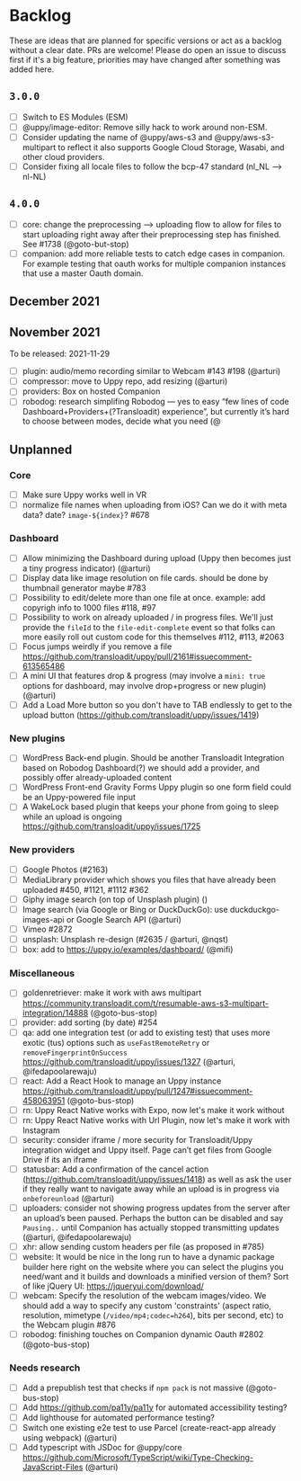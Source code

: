 # Backlog

<!--lint disable no-literal-urls no-undefined-references-->

These are ideas that are planned for specific versions or act as a backlog without a clear date.
PRs are welcome! Please do open an issue to discuss first if it's a big feature, priorities may have changed after something was added here.

## `3.0.0`

- [ ] Switch to ES Modules (ESM)
- [ ] @uppy/image-editor: Remove silly hack to work around non-ESM.
- [ ] Consider updating the name of @uppy/aws-s3 and @uppy/aws-s3-multipart to reflect it also supports Google Cloud Storage, Wasabi, and other cloud providers. 
- [ ] Consider fixing all locale files to follow the bcp-47 standard (nl_NL --> nl-NL)

## `4.0.0`

- [ ] core: change the preprocessing --> uploading flow to allow for files to start uploading right away after their preprocessing step has finished. See #1738 (@goto-but-stop)
- [ ] companion: add more reliable tests to catch edge cases in companion. For example testing that oauth works for multiple companion instances that use a master Oauth domain.

## December 2021

## November 2021

To be released: 2021-11-29

- [ ] plugin: audio/memo recording similar to Webcam #143 #198 (@arturi)
- [ ] compressor: move to Uppy repo, add resizing (@arturi)
- [ ] providers: Box on hosted Companion
- [ ] robodog: research simplifing Robodog — yes to easy “few lines of code Dashboard+Providers+(?Transloadit) experience”, but currently it’s hard to choose between modes, decide what you need (@

## Unplanned

### Core

- [ ] Make sure Uppy works well in VR
- [ ] normalize file names when uploading from iOS? Can we do it with meta data? date? `image-${index}`? #678

### Dashboard

- [ ] Allow minimizing the Dashboard during upload (Uppy then becomes just a tiny progress indicator) (@arturi)
- [ ] Display data like image resolution on file cards. should be done by thumbnail generator maybe #783
- [ ] Possibility to edit/delete more than one file at once. example: add copyrigh info to 1000 files #118, #97
- [ ] Possibility to work on already uploaded / in progress files. We'll just provide the `fileId` to the `file-edit-complete` event so that folks can more easily roll out custom code for this themselves #112, #113, #2063
- [ ] Focus jumps weirdly if you remove a file https://github.com/transloadit/uppy/pull/2161#issuecomment-613565486
- [ ] A mini UI that features drop & progress (may involve a `mini: true` options for dashboard, may involve drop+progress or new plugin) (@arturi)
- [ ] Add a Load More button so you don't have to TAB endlessly to get to the upload button (https://github.com/transloadit/uppy/issues/1419)

### New plugins

- [ ] WordPress Back-end plugin. Should be another Transloadit Integration based on Robodog Dashboard(?) we should add a provider, and possibly offer already-uploaded content
- [ ] WordPress Front-end Gravity Forms Uppy plugin so one form field could be an Uppy-powered file input
- [ ] A WakeLock based plugin that keeps your phone from going to sleep while an upload is ongoing https://github.com/transloadit/uppy/issues/1725

### New providers

- [ ] Google Photos (#2163)
- [ ] MediaLibrary provider which shows you files that have already been uploaded #450, #1121, #1112 #362
- [ ] Giphy image search (on top of Unsplash plugin) ()
- [ ] Image search (via Google or Bing or DuckDuckGo): use duckduckgo-images-api or Google Search API (@arturi)
- [ ] Vimeo #2872
- [ ] unsplash: Unsplash re-design (#2635 / @arturi, @nqst)
- [ ] box: add to https://uppy.io/examples/dashboard/ (@mifi)

### Miscellaneous

- [ ] goldenretriever: make it work with aws multipart https://community.transloadit.com/t/resumable-aws-s3-multipart-integration/14888 (@goto-bus-stop)
- [ ] provider: add sorting (by date) #254
- [ ] qa: add one integration test (or add to existing test) that uses more exotic (tus) options such as `useFastRemoteRetry` or `removeFingerprintOnSuccess` https://github.com/transloadit/uppy/issues/1327 (@arturi, @ifedapoolarewaju)
- [ ] react: Add a React Hook to manage an Uppy instance https://github.com/transloadit/uppy/pull/1247#issuecomment-458063951 (@goto-bus-stop)
- [ ] rn: Uppy React Native works with Expo, now let's make it work without
- [ ] rn: Uppy React Native works with Url Plugin, now let's make it work with Instagram
- [ ] security: consider iframe / more security for Transloadit/Uppy integration widget and Uppy itself. Page can’t get files from Google Drive if its an iframe
- [ ] statusbar: Add a confirmation of the cancel action (https://github.com/transloadit/uppy/issues/1418) as well as ask the user if they really want to navigate away while an upload is in progress via `onbeforeunload` (@arturi)
- [ ] uploaders: consider not showing progress updates from the server after an upload’s been paused. Perhaps the button can be disabled and say `Pausing..` until Companion has actually stopped transmitting updates (@arturi, @ifedapoolarewaju)
- [ ] xhr: allow sending custom headers per file (as proposed in #785)
- [ ] website: It would be nice in the long run to have a dynamic package builder here right on the website where you can select the plugins you need/want and it builds and downloads a minified version of them? Sort of like jQuery UI: https://jqueryui.com/download/
- [ ] webcam: Specify the resolution of the webcam images/video. We should add a way to specify any custom 'constraints' (aspect ratio, resolution, mimetype (`/video/mp4;codec=h264`), bits per second, etc) to the Webcam plugin #876
- [ ] robodog: finishing touches on Companion dynamic Oauth #2802 (@goto-bus-stop)

### Needs research

- [ ] Add a prepublish test that checks if `npm pack` is not massive (@goto-bus-stop)
- [ ] Add https://github.com/pa11y/pa11y for automated accessibility testing?
- [ ] Add lighthouse for automated performance testing?
- [ ] Switch one existing e2e test to use Parcel (create-react-app already using webpack) (@arturi)
- [ ] Add typescript with JSDoc for @uppy/core https://github.com/Microsoft/TypeScript/wiki/Type-Checking-JavaScript-Files (@arturi)
